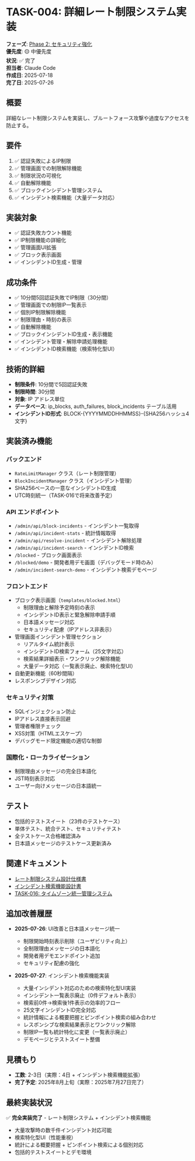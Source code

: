 # TASK-004: 詳細レート制限システム実装

**フェーズ**: [Phase 2: セキュリティ強化](../phases/phase2-security.md)  
**優先度**: 🟡 中優先度  
**状況**: ✅ 完了  
**担当者**: Claude Code  
**作成日**: 2025-07-18  
**完了日**: 2025-07-26

## 概要
詳細なレート制限システムを実装し、ブルートフォース攻撃や過度なアクセスを防止する。

## 要件
1. ✅ 認証失敗によるIP制限
2. ✅ 管理画面での制限解除機能
3. ✅ 制限状況の可視化
4. ✅ 自動解除機能
5. ✅ ブロックインシデント管理システム
6. ✅ インシデント検索機能（大量データ対応）

## 実装対象
- ✅ 認証失敗カウント機能
- ✅ IP制限機能の詳細化
- ✅ 管理画面UI拡張
- ✅ ブロック表示画面
- ✅ インシデントID生成・管理

## 成功条件
- ✅ 10分間5回認証失敗でIP制限（30分間）
- ✅ 管理画面での制限IP一覧表示
- ✅ 個別IP制限解除機能
- ✅ 制限理由・時刻の表示
- ✅ 自動解除機能
- ✅ ブロックインシデントID生成・表示機能
- ✅ インシデント管理・解除申請処理機能
- ✅ インシデントID検索機能（検索特化型UI）

## 技術的詳細
- **制限条件**: 10分間で5回認証失敗
- **制限時間**: 30分間
- **対象**: IP アドレス単位
- **データベース**: ip_blocks, auth_failures, block_incidents テーブル活用
- **インシデントID形式**: BLOCK-{YYYYMMDDHHMMSS}-{SHA256ハッシュ4文字}

## 実装済み機能

### バックエンド
- `RateLimitManager` クラス（レート制限管理）
- `BlockIncidentManager` クラス（インシデント管理）
- SHA256ベースの一意なインシデントID生成
- UTC時刻統一（TASK-016で将来改善予定）

### API エンドポイント
- `/admin/api/block-incidents` - インシデント一覧取得
- `/admin/api/incident-stats` - 統計情報取得
- `/admin/api/resolve-incident` - インシデント解除処理
- `/admin/api/incident-search` - インシデントID検索
- `/blocked` - ブロック画面表示
- `/blocked/demo` - 開発者用デモ画面（デバッグモード時のみ）
- `/admin/incident-search-demo` - インシデント検索デモページ

### フロントエンド
- ブロック表示画面（`templates/blocked.html`）
  - 制限理由と解除予定時刻の表示
  - インシデントID表示と緊急解除申請手順
  - 日本語メッセージ対応
  - セキュリティ配慮（IPアドレス非表示）
- 管理画面インシデント管理セクション
  - リアルタイム統計表示
  - インシデントID検索フォーム（25文字対応）
  - 検索結果詳細表示・ワンクリック解除機能
  - 大量データ対応（一覧表示廃止、検索特化型UI）
- 自動更新機能（60秒間隔）
- レスポンシブデザイン対応

### セキュリティ対策
- SQLインジェクション防止
- IPアドレス直接表示回避
- 管理者権限チェック
- XSS対策（HTMLエスケープ）
- デバッグモード限定機能の適切な制御

### 国際化・ローカライゼーション
- 制限理由メッセージの完全日本語化
- JST時刻表示対応
- ユーザー向けメッセージの日本語統一

## テスト
- 包括的テストスイート（23件のテストケース）
- 単体テスト、統合テスト、セキュリティテスト
- 全テストケース合格確認済み
- 日本語メッセージのテストケース更新済み

## 関連ドキュメント
- [レート制限システム設計仕様書](../../docs/rate-limiting-system-design.md)
- [インシデント検索機能設計書](../../docs/incident-search-functionality-design.md)
- [TASK-016: タイムゾーン統一管理システム](TASK-016.md)

## 追加改善履歴
- **2025-07-26**: UI改善と日本語メッセージ統一
  - 制限開始時刻表示削除（ユーザビリティ向上）
  - 全制限理由メッセージの日本語化
  - 開発者用デモエンドポイント追加
  - セキュリティ配慮の強化

- **2025-07-27**: インシデント検索機能実装
  - 大量インシデント対応のための検索特化型UI実装
  - インシデント一覧表示廃止（0件デフォルト表示）
  - 検索前0件→検索後1件表示の効率的フロー
  - 25文字インシデントID完全対応
  - 統計情報による概要把握とピンポイント検索の組み合わせ
  - レスポンシブな検索結果表示とワンクリック解除
  - 制限IP一覧も統計特化に変更（一覧表示廃止）
  - デモページとテストスイート整備

## 見積もり
- **工数**: 2-3日（実際：4日 + インシデント検索機能拡張）
- **完了予定**: 2025年8月上旬（実際：2025年7月27日完了）

## 最終実装状況
✅ **完全実装完了** - レート制限システム + インシデント検索機能
- 大量攻撃時の数千件インシデント対応可能
- 検索特化型UI（性能重視）
- 統計による概要把握 + ピンポイント検索による個別対応
- 包括的テストスイートとデモ環境
